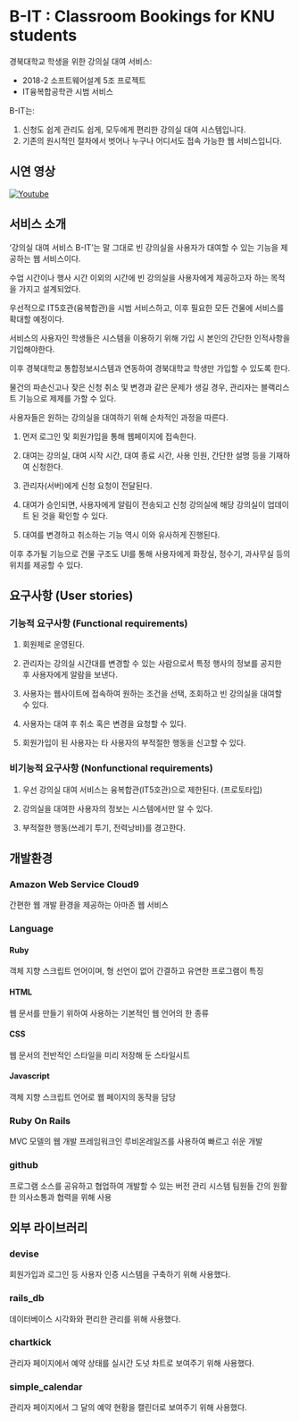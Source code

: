 
# B-IT : Classroom Bookings for KNU students
경북대학교 학생을 위한 강의실 대여 서비스:
- 2018-2 소프트웨어설계 5조 프로젝트
- IT융복합공학관 시범 서비스 

B-IT는:
1. 신청도 쉽게 관리도 쉽게, 모두에게 편리한 강의실 대여 시스템입니다.
2. 기존의 원시적인 절차에서 벗어나 누구나 어디서도 접속 가능한 웹 서비스입니다.

## 시연 영상
[![Youtube](http://img.youtube.com/vi/wTLAU3cTlSo/0.jpg)](https://youtu.be/wTLAU3cTlSo?t=0s) 

## 서비스 소개
‘강의실 대여 서비스 B-IT’는 말 그대로 빈 강의실을 사용자가 대여할 수 있는 기능을 제공하는 웹 서비스이다.<br>

수업 시간이나 행사 시간 이외의 시간에 빈 강의실을 사용자에게 제공하고자 하는 목적을 가지고 설계되었다.<br>

우선적으로 IT5호관(융복합관)을 시범 서비스하고, 이후 필요한 모든 건물에 서비스를 확대할 예정이다.

서비스의 사용자인 학생들은 시스템을 이용하기 위해 가입 시 본인의 간단한 인적사항을 기입해야한다.<br>

이후 경북대학교 통합정보시스템과 연동하여 경북대학교 학생만 가입할 수 있도록 한다.<br>

물건의 파손신고나 잦은 신청 취소 및 변경과 같은 문제가 생길 경우, 관리자는 블랙리스트 기능으로 제제를 가할 수 있다.

사용자들은 원하는 강의실을 대여하기 위해 순차적인 과정을 따른다.<br>
1. 먼저 로그인 및 회원가입을 통해 웹페이지에 접속한다.<br>

2. 대여는 강의실, 대여 시작 시간, 대여 종료 시간, 사용 인원, 간단한 설명 등을 기재하여 신청한다.<br>

3. 관리자(서버)에게 신청 요청이 전달된다.<br>

4. 대여가 승인되면, 사용자에게 알림이 전송되고 신청 강의실에 해당 강의실이 업데이트 된 것을 확인할 수 있다.<br>

5. 대여를 변경하고 취소하는 기능 역시 이와 유사하게 진행된다.<br>

이후 추가될 기능으로 건물 구조도 UI를 통해 사용자에게 화장실, 정수기, 과사무실 등의 위치를 제공할 수 있다.

## 요구사항 (User stories)
### 기능적 요구사항 (Functional requirements)
 1. 회원제로 운영된다.
 
 2. 관리자는 강의실 시간대를 변경할 수 있는 사람으로서 특정 행사의 정보를 공지한 후 사용자에게 알람을 보낸다.
 
 3. 사용자는 웹사이트에 접속하여 원하는 조건을 선택, 조회하고 빈 강의실을 대여할 수 있다.
 
 4. 사용자는 대여 후 취소 혹은 변경을 요청할 수 있다.
 
 5. 회원가입이 된 사용자는 타 사용자의 부적절한 행동을 신고할 수 있다.
 
 ### 비기능적 요구사항 (Nonfunctional requirements)
 1. 우선 강의실 대여 서비스는 융복합관(IT5호관)으로 제한된다. (프로토타입)
 
 2. 강의실을 대여한 사용자의 정보는 시스템에서만 알 수 있다.
 
 3. 부적절한 행동(쓰레기 투기, 전력낭비)를 경고한다.

## 개발환경
### Amazon Web Service Cloud9
간편한 웹 개발 환경을 제공하는 아마존 웹 서비스 
### Language
#### Ruby
객체 지향 스크립트 언어이며, 형 선언이 없어 간결하고 유연한	프로그램이 특징 
	
#### HTML
웹 문서를 만들기 위하여 사용하는 기본적인 웹 언어의 한 종류 

#### CSS
웹 문서의 전반적인 스타일을 미리 저장해 둔 스타일시트
	
#### Javascript 
객체 지향 스크립트 언어로 웹 페이지의 동작을 담당

### Ruby On Rails
MVC 모델의 웹 개발 프레임워크인 루비온레일즈를 사용하여 빠르고 쉬운 개발
### github
프로그램 소스를 공유하고 협업하여 개발할 수 있는 버전 관리 시스템 팀원들 간의 원활한 의사소통과 협력을 위해 사용

## 외부 라이브러리
### devise
회원가입과 로그인 등 사용자 인증 시스템을 구축하기 위해 사용했다.
### rails_db
데이터베이스 시각화와 편리한 관리를 위해 사용했다.
### chartkick
관리자 페이지에서 예약 상태를 실시간 도넛 차트로 보여주기 위해 사용했다.
### simple_calendar
관리자 페이지에서 그 달의 예약 현황을 캘린더로 보여주기 위해 사용했다.

